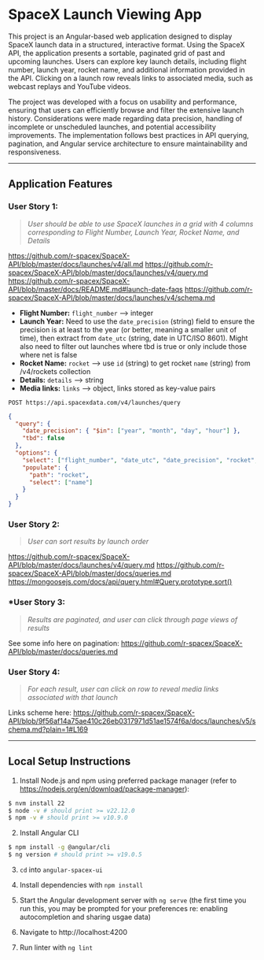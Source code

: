 # **SpaceX Launch Viewing App**

This project is an Angular-based web application designed to display SpaceX launch data in a structured, interactive format. Using the SpaceX API, the application presents a sortable, paginated grid of past and upcoming launches. Users can explore key launch details, including flight number, launch year, rocket name, and additional information provided in the API. Clicking on a launch row reveals links to associated media, such as webcast replays and YouTube videos.

The project was developed with a focus on usability and performance, ensuring that users can efficiently browse and filter the extensive launch history. Considerations were made regarding data precision, handling of incomplete or unscheduled launches, and potential accessibility improvements. The implementation follows best practices in API querying, pagination, and Angular service architecture to ensure maintainability and responsiveness.

---

## **Application Features**

### **User Story 1:**
>_User should be able to use SpaceX launches in a grid with 4 columns corresponding to Flight Number, Launch Year, Rocket Name, and Details_

https://github.com/r-spacex/SpaceX-API/blob/master/docs/launches/v4/all.md
https://github.com/r-spacex/SpaceX-API/blob/master/docs/launches/v4/query.md
https://github.com/r-spacex/SpaceX-API/blob/master/docs/README.md#launch-date-faqs
https://github.com/r-spacex/SpaceX-API/blob/master/docs/launches/v4/schema.md

- **Flight Number:** `flight_number` --> integer
- **Launch Year:** Need to use the `date_precision` (string) field to ensure the precision is at least to the year (or better, meaning a smaller unit of time), then extract from `date_utc` (string, date in UTC/ISO 8601). Might also need to filter out launches where tbd is true or only include those where net is false
- **Rocket Name:** `rocket` --> use `id` (string) to get rocket `name` (string) from /v4/rockets collection
- **Details:** `details` --> string
- **Media links:** `links` --> object, links stored as key-value pairs

`POST https://api.spacexdata.com/v4/launches/query`

```json
{
  "query": {
    "date_precision": { "$in": ["year", "month", "day", "hour"] },
    "tbd": false
  },
  "options": {
    "select": ["flight_number", "date_utc", "date_precision", "rocket", "details", "links"],
    "populate": {
      "path": "rocket",
      "select": ["name"]
    }
  }
}
```

### **User Story 2:**
>_User can sort results by launch order_

https://github.com/r-spacex/SpaceX-API/blob/master/docs/launches/v4/query.md
https://github.com/r-spacex/SpaceX-API/blob/master/docs/queries.md
https://mongoosejs.com/docs/api/query.html#Query.prototype.sort()

### ***User Story 3:**
>_Results are paginated, and user can click through page views of results_

See some info here on pagination: https://github.com/r-spacex/SpaceX-API/blob/master/docs/queries.md

### **User Story 4:**
>_For each result, user can click on row to reveal media links associated with that launch_

Links scheme here: https://github.com/r-spacex/SpaceX-API/blob/9f56af14a75ae410c26eb0317971d51ae1574f6a/docs/launches/v5/schema.md?plain=1#L169

---

## **Local Setup Instructions**

1. Install Node.js and npm using preferred package manager (refer to https://nodejs.org/en/download/package-manager):

```bash
$ nvm install 22
$ node -v # should print >= v22.12.0
$ npm -v # should print >= v10.9.0
```

2. Install Angular CLI

```bash
$ npm install -g @angular/cli
$ ng version # should print >= v19.0.5
```

3. `cd` into `angular-spacex-ui`

4. Install dependencies with `npm install`

5. Start the Angular development server with `ng serve` (the first time you run this, you may be prompted for your preferences re: enabling autocompletion and sharing usgae data)

6. Navigate to http://localhost:4200

7. Run linter with `ng lint`
